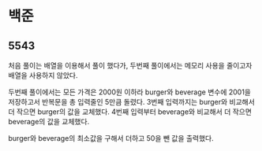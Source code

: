 # 백준

## 5543

처음 풀이는 배열을 이용해서 풀이 했다가, 두번째 풀이에서는 메모리 사용을 줄이고자 배열을 사용하지 않았다.

두번째 풀이에서는 모든 가격은 2000원 이하라 burger와 beverage 변수에 2001을 저장하고서 반복문을 총 입력줄인 5만큼 돌렸다. 3번째 입력까지는 burger와 비교해서 더 작으면 burger의 값을 교체했다. 4번째 입력부터 beverage와 비교해서 더 작으면 beverage의 값을 교체했다.

burger와 beverage의 최소값을 구해서 더하고 50을 뺀 값을 출력했다.